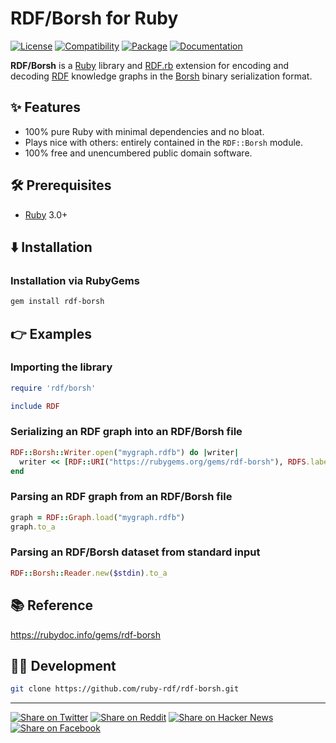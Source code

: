 # RDF/Borsh for Ruby

[![License](https://img.shields.io/badge/license-Public%20Domain-blue.svg)](https://unlicense.org)
[![Compatibility](https://img.shields.io/badge/ruby-3.0%2B-blue)](https://rubygems.org/gems/rdf-borsh)
[![Package](https://img.shields.io/gem/v/rdf-borsh)](https://rubygems.org/gems/rdf-borsh)
[![Documentation](https://img.shields.io/badge/rubydoc-latest-blue)](https://rubydoc.info/gems/rdf-borsh)

**RDF/Borsh** is a [Ruby] library and [RDF.rb] extension for encoding
and decoding [RDF] knowledge graphs in the [Borsh] binary serialization
format.

## ✨ Features

- 100% pure Ruby with minimal dependencies and no bloat.
- Plays nice with others: entirely contained in the `RDF::Borsh` module.
- 100% free and unencumbered public domain software.

## 🛠️ Prerequisites

- [Ruby] 3.0+

## ⬇️ Installation

### Installation via RubyGems

```bash
gem install rdf-borsh
```

## 👉 Examples

### Importing the library

```ruby
require 'rdf/borsh'

include RDF
```

### Serializing an RDF graph into an RDF/Borsh file

```ruby
RDF::Borsh::Writer.open("mygraph.rdfb") do |writer|
  writer << [RDF::URI("https://rubygems.org/gems/rdf-borsh"), RDFS.label, "RDF/Borsh for Ruby"]
end
```

### Parsing an RDF graph from an RDF/Borsh file

```ruby
graph = RDF::Graph.load("mygraph.rdfb")
graph.to_a
```

### Parsing an RDF/Borsh dataset from standard input

```ruby
RDF::Borsh::Reader.new($stdin).to_a
```

## 📚 Reference

https://rubydoc.info/gems/rdf-borsh

## 👨‍💻 Development

```bash
git clone https://github.com/ruby-rdf/rdf-borsh.git
```

- - -

[![Share on Twitter](https://img.shields.io/badge/share%20on-twitter-03A9F4?logo=twitter)](https://twitter.com/share?url=https://github.com/ruby-rdf/rdf-borsh&text=RDF%2FBorsh+for+Ruby)
[![Share on Reddit](https://img.shields.io/badge/share%20on-reddit-red?logo=reddit)](https://reddit.com/submit?url=https://github.com/ruby-rdf/rdf-borsh&title=RDF%2FBorsh+for+Ruby)
[![Share on Hacker News](https://img.shields.io/badge/share%20on-hacker%20news-orange?logo=ycombinator)](https://news.ycombinator.com/submitlink?u=https://github.com/ruby-rdf/rdf-borsh&t=RDF%2FBorsh+for+Ruby)
[![Share on Facebook](https://img.shields.io/badge/share%20on-facebook-1976D2?logo=facebook)](https://www.facebook.com/sharer/sharer.php?u=https://github.com/ruby-rdf/rdf-borsh)

[Borsh]: https://borsh.io
[RDF]: https://www.w3.org/TR/rdf12-concepts/
[RDF.rb]: https://github.com/ruby-rdf/rdf
[Ruby]: https://ruby-lang.org
